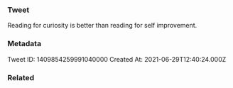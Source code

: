 ### Tweet
Reading for curiosity is better than reading for self improvement.

### Metadata
Tweet ID: 1409854259991040000
Created At: 2021-06-29T12:40:24.000Z

### Related

